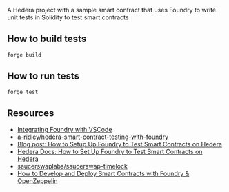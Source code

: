A Hedera project with a sample smart contract that uses Foundry to write unit tests in Solidity to test smart contracts

## How to build tests
`forge build`

## How to run tests
`forge test`

## Resources

- [Integrating Foundry with VSCode](https://book.getfoundry.sh/config/vscode)
- [a-ridley/hedera-smart-contract-testing-with-foundry](https://github.com/a-ridley/hedera-smart-contract-testing-with-foundry)
- [Blog post: How to Setup Up Foundry to Test Smart Contracts on Hedera](https://hedera.com/blog/how-to-set-up-foundry-to-test-smart-contracts-on-hedera)
- [Hedera Docs: How to Set Up Foundry to Test Smart Contracts on Hedera](https://docs.hedera.com/hedera/tutorials/smart-contracts/how-to-set-up-foundry-to-test-smart-contracts-on-hedera)
- [saucerswaplabs/saucerswap-timelock](https://github.com/saucerswaplabs/saucerswap-timelock)
- [How to Develop and Deploy Smart Contracts with Foundry & OpenZeppelin](https://blog.developerdao.com/how-to-develop-and-deploy-smart-contracts-with-foundry-openzeppelin)
